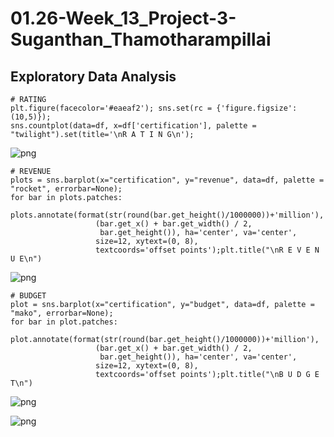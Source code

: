 # 01.26-Week_13_Project-3-Suganthan_Thamotharampillai




Exploratory Data Analysis
-------------------------

```
# RATING
plt.figure(facecolor='#eaeaf2'); sns.set(rc = {'figure.figsize':(10,5)});
sns.countplot(data=df, x=df['certification'], palette = "twilight").set(title='\nR A T I N G\n');
```

![png]('Files/ReadMe/EDA1.png')


```
# REVENUE
plots = sns.barplot(x="certification", y="revenue", data=df, palette = "rocket", errorbar=None);
for bar in plots.patches:
    plots.annotate(format(str(round(bar.get_height()/1000000))+'million'),
                   (bar.get_x() + bar.get_width() / 2,
                    bar.get_height()), ha='center', va='center',
                   size=12, xytext=(0, 8),
                   textcoords='offset points');plt.title("\nR E V E N U E\n")
```

![png]('Files/ReadMe/EDA2.png')


```
# BUDGET
plot = sns.barplot(x="certification", y="budget", data=df, palette = "mako", errorbar=None); 
for bar in plot.patches:
    plot.annotate(format(str(round(bar.get_height()/1000000))+'million'),
                   (bar.get_x() + bar.get_width() / 2,
                    bar.get_height()), ha='center', va='center',
                   size=12, xytext=(0, 8),
                   textcoords='offset points');plt.title("\nB U D G E T\n")
```

![png]('Files/ReadMe/EDA3.png')

![png]('Files/ReadMe/EDA4.png')